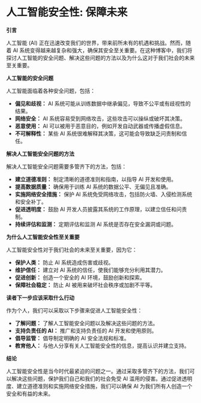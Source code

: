 # 人工智能安全性: 保障未来

**引言**

人工智能 (AI) 正在迅速改变我们的世界，带来前所未有的机遇和挑战。然而，随着 AI 系统变得越来越复杂和强大，确保其安全至关重要。在这种博客中，我们将探讨人工智能的安全问题、解决这些问题的方法以及为什么这对于我们社会的未来至关重要。

**人工智能的安全问题**

人工智能面临着各种安全问题，包括：

- **偏见和歧视：** AI 系统可能从训练数据中继承偏见，导致不公平或有歧视性的结果。
- **网络安全：** AI 系统容易受到网络攻击，这些攻击可以操纵或破坏其决策。
- **恶意使用：** AI 可以被用于恶意目的，例如开发自动武器或传播虚假信息。
- **不可解释性：** 某些 AI 系统很难解释其决策，这可能会导致缺乏问责制和信任。

**解决人工智能安全问题的方法**

解决人工智能安全问题需要多管齐下的方法，包括：

- **建立道德准则：** 制定清晰的道德准则和指南，以指导 AI 开发和使用。
- **提高数据质量：** 确保用于训练 AI 系统的数据公平、无偏见且准确。
- **实施网络安全措施：** 保护 AI 系统免受网络攻击，包括防火墙、入侵检测系统和安全补丁。
- **促进透明度：** 鼓励 AI 开发人员披露其系统的工作原理，以建立信任和问责制。
- **持续评估和监测：** 定期评估和监测 AI 系统是否存在安全漏洞或问题。

**为什么人工智能安全性至关重要**

人工智能安全性对于我们社会的未来至关重要，因为它：

- **保护人类：** 防止 AI 系统造成伤害或歧视。
- **维护信任：** 建立对 AI 系统的信任，使我们能够充分利用其潜力。
- **促进创新：** 创造一个安全的 AI 环境，鼓励创新和探索。
- **保障社会稳定：** 防止 AI 被用来破坏社会秩序或加剧不平等。

**读者下一步应该采取什么行动**

作为个人，我们可以采取以下步骤来促进人工智能安全性：

- **了解问题：** 了解人工智能安全问题以及解决这些问题的方法。
- **支持负责任的 AI：** 推广和支持负责任的 AI 开发和使用原则。
- **倡导监管：** 倡导制定明确的 AI 安全法规和标准。
- **教育他人：** 与他人分享有关人工智能安全性的信息，提高认识并建立支持。

**结论**

人工智能安全性是当今时代最紧迫的问题之一。通过采取多管齐下的方法，我们可以解决这些问题，保护我们自己和我们的社会免受 AI 滥用的侵害。通过促进透明度、建立道德准则和实施网络安全措施，我们可以确保 AI 为我们所有人创造一个安全和有益的未来。

